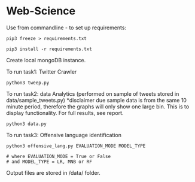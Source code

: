 # Web-Science


Use from commandline - to set up requirements:
  
    pip3 freeze > requirements.txt 
  
    pip3 install -r requirements.txt 
  
  
Create local mongoDB instance. 
 
To run task1: Twitter Crawler 

    python3 tweep.py
   
To run task2: data Analytics (performed on sample of tweets stored in data/sample_tweets.py)
*disclaimer due sample data is from the same 10 minute period, therefore the graphs will only show one large bin. This is to display functionality. For full results, see report. 

    python3 data.py 

To run task3: Offensive language identification


    python3 offensive_lang.py EVALUATION_MODE MODEL_TYPE
    
    # where EVALUATION_MODE = True or False
    # and MODEL_TYPE = LR, MNB or RF
    
Output files are stored in /data/ folder.     
